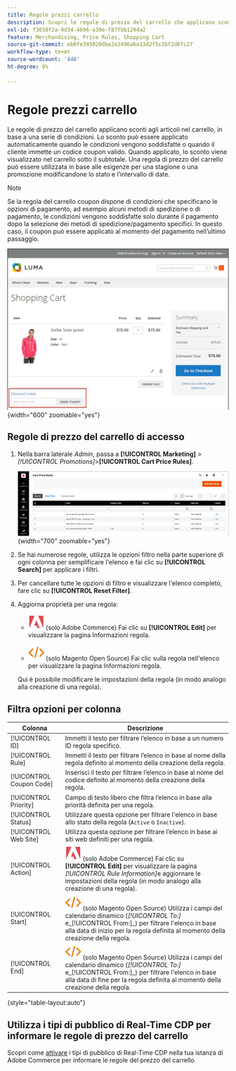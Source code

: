```yaml
---
title: Regole prezzi carrello
description: Scopri le regole di prezzo del carrello che applicano sconti agli articoli nel carrello in base a una serie di condizioni.
exl-id: f3038f2a-9d34-4696-a39e-f87fbb1294a2
feature: Merchandising, Price Rules, Shopping Cart
source-git-commit: eb0fe395020dbe2e2496aba13d2f5c2bf2d0fc27
workflow-type: tm+mt
source-wordcount: '448'
ht-degree: 0%

---
```


# Regole prezzi carrello

Le regole di prezzo del carrello applicano sconti agli articoli nel carrello, in base a una serie di condizioni. Lo sconto può essere applicato automaticamente quando le condizioni vengono soddisfatte o quando il cliente immette un codice coupon valido. Quando applicato, lo sconto viene visualizzato nel carrello sotto il subtotale. Una regola di prezzo del carrello può essere utilizzata in base alle esigenze per una stagione o una promozione modificandone lo stato e l’intervallo di date.

>[!NOTE]
>
>Se la regola del carrello coupon dispone di condizioni che specificano le opzioni di pagamento, ad esempio alcuni metodi di spedizione o di pagamento, le condizioni vengono soddisfatte solo durante il pagamento dopo la selezione dei metodi di spedizione/pagamento specifici. In questo caso, il coupon può essere applicato al momento del pagamento nell’ultimo passaggio.

![Vetrina di esempio - carrello applica coupon](./assets/storefront-cart-apply-coupon.png){width="600" zoomable="yes"}

## Regole di prezzo del carrello di accesso

1. Nella barra laterale _Admin_, passa a **[!UICONTROL Marketing]** > _[!UICONTROL Promotions]_>**[!UICONTROL Cart Price Rules]**.

   ![Regola prezzo carrello](./assets/price-rule-cart.png){width="700" zoomable="yes"}

1. Se hai numerose regole, utilizza le opzioni filtro nella parte superiore di ogni colonna per semplificare l&#39;elenco e fai clic su **[!UICONTROL Search]** per applicare i filtri.

1. Per cancellare tutte le opzioni di filtro e visualizzare l&#39;elenco completo, fare clic su **[!UICONTROL Reset Filter]**.

1. Aggiorna proprietà per una regola:

   - ![Adobe Commerce](../assets/adobe-logo.svg) (solo Adobe Commerce) Fai clic su **[!UICONTROL Edit]** per visualizzare la pagina Informazioni regola.

   - ![Magento Open Source](../assets/open-source.svg) (solo Magento Open Source) Fai clic sulla regola nell&#39;elenco per visualizzare la pagina Informazioni regola.

   Qui è possibile modificare le impostazioni della regola (in modo analogo alla creazione di una regola).

## Filtra opzioni per colonna

| Colonna | Descrizione |
|--- |--- |
| [!UICONTROL ID] | Immetti il testo per filtrare l’elenco in base a un numero ID regola specifico. |
| [!UICONTROL Rule] | Immetti il testo per filtrare l’elenco in base al nome della regola definito al momento della creazione della regola. |
| [!UICONTROL Coupon Code] | Inserisci il testo per filtrare l’elenco in base al nome del codice definito al momento della creazione della regola. |
| [!UICONTROL Priority] | Campo di testo libero che filtra l’elenco in base alla priorità definita per una regola. |
| [!UICONTROL Status] | Utilizzare questa opzione per filtrare l&#39;elenco in base allo stato della regola (`Active` o `Inactive`). |
| [!UICONTROL Web Site] | Utilizza questa opzione per filtrare l’elenco in base ai siti web definiti per una regola. |
| [!UICONTROL Action] | ![Adobe Commerce](../assets/adobe-logo.svg) (solo Adobe Commerce) Fai clic su **[!UICONTROL Edit]** per visualizzare la pagina _[!UICONTROL Rule Information]_&#x200B;e aggiornare le impostazioni della regola (in modo analogo alla creazione di una regola). |
| [!UICONTROL Start] | ![Magento Open Source](../assets/open-source.svg) (solo Magento Open Source) Utilizza i campi del calendario dinamico (_[!UICONTROL To:]_&#x200B;e_[!UICONTROL From:]_) per filtrare l&#39;elenco in base alla data di inizio per la regola definita al momento della creazione della regola. |
| [!UICONTROL End] | ![Magento Open Source](../assets/open-source.svg) (solo Magento Open Source) Utilizza i campi del calendario dinamico (_[!UICONTROL To:]_&#x200B;e_[!UICONTROL From:]_) per filtrare l&#39;elenco in base alla data di fine per la regola definita al momento della creazione della regola. |

{style="table-layout:auto"}

## Utilizza i tipi di pubblico di Real-Time CDP per informare le regole di prezzo del carrello

Scopri come [attivare](../customers/audience-activation.md) i tipi di pubblico di Real-Time CDP nella tua istanza di Adobe Commerce per informare le regole del prezzo del carrello.
